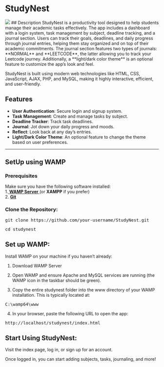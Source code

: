 # StudyNest
<img src="pictures/studynest.jpeg">
## Description
StudyNest is a productivity tool designed to help students manage their academic tasks effectively. The app includes a dashboard with a login system, task management by subject, deadline tracking, and a journal section. Users can track their goals, deadlines, and daily progress through journal entries, helping them stay organized and on top of their academic commitments. The journal section features two types of journals: **NORMAL** and **LEETCODE**, the latter allowing you to track your Leetcode journey. Additionally, a **light/dark color theme** is an optional feature to customize the app’s look and feel.

StudyNest is built using modern web technologies like HTML, CSS, JavaScript, AJAX, PHP, and MySQL, making it highly interactive, efficient, and user-friendly.

## Features
- **User Authentication**: Secure login and signup system.
- **Task Management**: Create and manage tasks by subject.
- **Deadline Tracker**: Track task deadlines.
- **Journal**: Jot down your daily progress and moods.
- **Reflect**: Look back at any day’s entries.
- **Light/Dark Color Theme**: An optional feature to change the theme based on user preferences.

---

## SetUp using WAMP

### Prerequisites
Make sure you have the following software installed:<br>
1.<a href="https://www.wampserver.com/en/download-wampserver-64bits/"> **WAMP Server** </a>(or **XAMPP** if you prefer)<br>
2. <a href="https://git-scm.com/downloads">**Git**</a>

### Clone the Repository:
<pre>
git clone https://github.com/your-username/StudyNest.git</pre>
<pre>cd studynest</pre>


<h2>Set up WAMP:</h2>

Install WAMP on your machine if you haven’t already:

1. Download WAMP Server

2. Open WAMP and ensure Apache and MySQL services are running (the WAMP icon in the taskbar should be green).

3. Copy the entire studynest folder into the www directory of your WAMP installation. This is typically located at:
<pre>C:\wamp64\www</pre>

4. In your browser, paste the following URL to open the app:
<pre>http://localhost/studynest/index.html</pre>

<h2>Start Using StudyNest:</h2>
<p>Visit the index page, log in, or sign up for an account.

Once logged in, you can start adding subjects, tasks, journaling, and more!</p>
